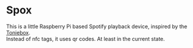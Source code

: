 # Spox

This is a little Raspberry Pi based Spotify playback device, inspired by the [Toniebox][1].  
Instead of nfc tags, it uses qr codes. At least in the current state.

[1]:https://tonies.com/de-de/ "The incredible Toniebox"